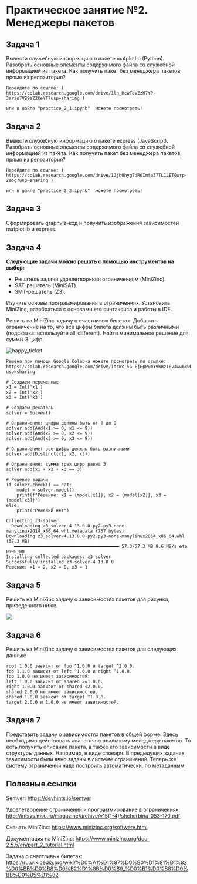 # Практическое занятие №2. Менеджеры пакетов

## Задача 1

Вывести служебную информацию о пакете matplotlib (Python). Разобрать основные элементы содержимого файла со служебной информацией из пакета. Как получить пакет без менеджера пакетов, прямо из репозитория?
```
Перейдите по ссылке: ( https://colab.research.google.com/drive/1ln_HcwTevZzH7YP-3arso7VB9aZ2KeYT?usp=sharing )

или в файле "practice_2_1.ipynb"  можете посмотреть!
```

## Задача 2

Вывести служебную информацию о пакете express (JavaScript). Разобрать основные элементы содержимого файла со служебной информацией из пакета. Как получить пакет без менеджера пакетов, прямо из репозитория?
```
Перейдите по ссылке: ( https://colab.research.google.com/drive/1JjhOhyg7dR0Imfa37TL1LETGwrp-2aog?usp=sharing )

или в файле "practice_2_2.ipynb"  можете посмотреть!
```

## Задача 3

Сформировать graphviz-код и получить изображения зависимостей matplotlib и express.

## Задача 4

**Следующие задачи можно решать с помощью инструментов на выбор:**

* Решатель задачи удовлетворения ограничениям (MiniZinc).
* SAT-решатель (MiniSAT).
* SMT-решатель (Z3).

Изучить основы программирования в ограничениях. Установить MiniZinc, разобраться с основами его синтаксиса и работы в IDE.

Решить на MiniZinc задачу о счастливых билетах. Добавить ограничение на то, что все цифры билета должны быть различными (подсказка: используйте all_different). Найти минимальное решение для суммы 3 цифр.


![happy_ticket](https://github.com/user-attachments/assets/c499ebd4-7694-4ba3-b356-ad3057bd82a3)

```
Решено при помощи Google Colab-a можете посмотреть по ссылке:
https://colab.research.google.com/drive/1dsWc_5G_EjEpP0mY9WHzTEv4ww6xwDaZ?usp=sharing
```
```
# Создаем переменные
x1 = Int('x1')
x2 = Int('x2')
x3 = Int('x3')

# Создаем решатель
solver = Solver()

# Ограничение: цифры должны быть от 0 до 9
solver.add(And(x1 >= 0, x1 <= 9))
solver.add(And(x2 >= 0, x2 <= 9))
solver.add(And(x3 >= 0, x3 <= 9))

# Ограничение: все цифры должны быть различными
solver.add(Distinct(x1, x2, x3))

# Ограничение: сумма трех цифр равна 3
solver.add(x1 + x2 + x3 == 3)

# Решение задачи
if solver.check() == sat:
    model = solver.model()
    print(f"Решение: x1 = {model[x1]}, x2 = {model[x2]}, x3 = {model[x3]}")
else:
    print("Решений нет")
```

```
Collecting z3-solver
  Downloading z3_solver-4.13.0.0-py2.py3-none-manylinux2014_x86_64.whl.metadata (757 bytes)
Downloading z3_solver-4.13.0.0-py2.py3-none-manylinux2014_x86_64.whl (57.3 MB)
   ━━━━━━━━━━━━━━━━━━━━━━━━━━━━━━━━━━━━━━━━ 57.3/57.3 MB 9.6 MB/s eta 0:00:00
Installing collected packages: z3-solver
Successfully installed z3-solver-4.13.0.0
Решение: x1 = 2, x2 = 0, x3 = 1
```
## Задача 5

Решить на MiniZinc задачу о зависимостях пакетов для рисунка, приведенного ниже.

![](images/pubgrub.png)

## Задача 6

Решить на MiniZinc задачу о зависимостях пакетов для следующих данных:

```
root 1.0.0 зависит от foo ^1.0.0 и target ^2.0.0.
foo 1.1.0 зависит от left ^1.0.0 и right ^1.0.0.
foo 1.0.0 не имеет зависимостей.
left 1.0.0 зависит от shared >=1.0.0.
right 1.0.0 зависит от shared <2.0.0.
shared 2.0.0 не имеет зависимостей.
shared 1.0.0 зависит от target ^1.0.0.
target 2.0.0 и 1.0.0 не имеют зависимостей.
```

## Задача 7

Представить задачу о зависимостях пакетов в общей форме. Здесь необходимо действовать аналогично реальному менеджеру пакетов. То есть получить описание пакета, а также его зависимости в виде структуры данных. Например, в виде словаря. В предыдущих задачах зависимости были явно заданы в системе ограничений. Теперь же систему ограничений надо построить автоматически, по метаданным.

## Полезные ссылки

Semver: https://devhints.io/semver

Удовлетворение ограничений и программирование в ограничениях: http://intsys.msu.ru/magazine/archive/v15(1-4)/shcherbina-053-170.pdf

Скачать MiniZinc: https://www.minizinc.org/software.html

Документация на MiniZinc: https://www.minizinc.org/doc-2.5.5/en/part_2_tutorial.html

Задача о счастливых билетах: https://ru.wikipedia.org/wiki/%D0%A1%D1%87%D0%B0%D1%81%D1%82%D0%BB%D0%B8%D0%B2%D1%8B%D0%B9_%D0%B1%D0%B8%D0%BB%D0%B5%D1%82
